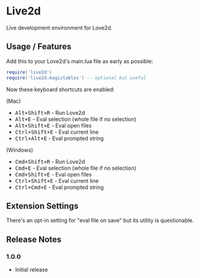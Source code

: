 # Live2d

Live development environment for Love2d.

## Usage / Features

Add this to your Love2d's main.lua file as early as possible:

```lua
require('live2d')
require('live2d.magictables') -- optional but useful
```

Now these keyboard shortcuts are enabled:

(Mac)

- <kbd>Alt+Shift+R</kbd> - Run Love2d
- <kbd>Alt+E</kbd> - Eval selection (whole file if no selection)
- <kbd>Alt+Shift+E</kbd> - Eval open files
- <kbd>Ctrl+Shift+E</kbd> - Eval current line
- <kbd>Ctrl+Alt+E</kbd> - Eval prompted string

(Windows)

- <kbd>Cmd+Shift+R</kbd> - Run Love2d
- <kbd>Cmd+E</kbd> - Eval selection (whole file if no selection)
- <kbd>Cmd+Shift+E</kbd> - Eval open files
- <kbd>Ctrl+Shift+E</kbd> - Eval current line
- <kbd>Ctrl+Cmd+E</kbd> - Eval prompted string

## Extension Settings

There's an opt-in setting for "eval file on save" but its utility is questionable.

## Release Notes

### 1.0.0

- Initial release
